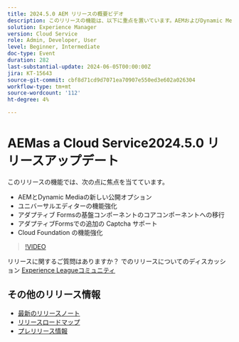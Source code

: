 ```yaml
---
title: 2024.5.0 AEM リリースの概要ビデオ
description: このリリースの機能は、以下に重点を置いています。AEMおよびDynamic Media ユニバーサルエディターの機能強化の新しい公開オプション アダプティブForms基盤コンポーネントのコアコンポーネントへの移行アダプティブForms Cloud 基盤の機能強化における追加の Captcha サポート
solution: Experience Manager
version: Cloud Service
role: Admin, Developer, User
level: Beginner, Intermediate
doc-type: Event
duration: 282
last-substantial-update: 2024-06-05T00:00:00Z
jira: KT-15643
source-git-commit: cbf8d71cd9d7071ea70907e550ed3e602a026304
workflow-type: tm+mt
source-wordcount: '112'
ht-degree: 4%

---
```



# AEMas a Cloud Service2024.5.0 リリースアップデート

このリリースの機能では、次の点に焦点を当てています。

* AEMとDynamic Mediaの新しい公開オプション
* ユニバーサルエディターの機能強化
* アダプティブ Formsの基盤コンポーネントのコアコンポーネントへの移行
* アダプティブFormsでの追加の Captcha サポート
* Cloud Foundation の機能強化

>[!VIDEO](https://video.tv.adobe.com/v/3429503/?learn=on)

リリースに関するご質問はありますか？  でのリリースについてのディスカッション [Experience Leagueコミュニティ](https://adobe.ly/44Ofo8H)

## その他のリリース情報

* [最新のリリースノート](https://experienceleague.adobe.com/docs/experience-manager-cloud-service/content/release-notes/home.html?lang=ja)
* [リリースロードマップ](https://experienceleague.adobe.com/docs/experience-manager-release-information/aem-release-updates/update-releases-roadmap.html?lang=ja)
* [プレリリース情報](https://experienceleague.adobe.com/docs/experience-manager-cloud-service/content/release-notes/prerelease.html)
